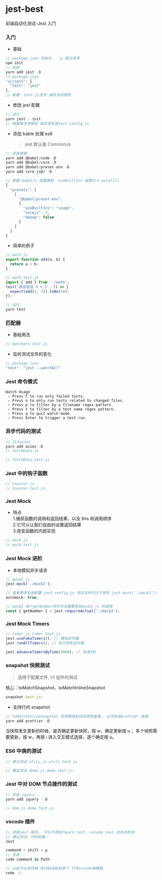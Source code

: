 # jest-best

前端自动化测试-Jest 入门

### 入门

- 基础

```javascript
// package.json 初始化   -y 跳过选项
npm init
// 安装
yarn add jest -D
// package.json
"scripts": {
  "test": "jest"
},
// 新建 .test.js文件 编写测试用例
```

- 修改 jest 配置

```javascript
// 运行
yarn jest --init
// 根据需求选择后 根目录生成jest.config.js
```

- 添加 bable 处理 es6
  > jest 默认是 CommonJs

```javascript
// 安装依赖
yarn add @babel/node -D
yarn add @babel/core -D
yarn add @babel/preset-env -D
yarn add core-js@3 -D

// 新建.babelrc 配置更新  useBuiltIns 按需引入 polyfill
{
  "presets": [
    [
      "@babel/preset-env",
      {
        "useBuiltIns": "usage",
        "corejs": 3,
        "debug": false
      }
    ]
  ]
}
```

- 简单的例子

```javascript
// math.js
export function add(a, b) {
  return a + b;
}

// math.test.js
import { add } from './math';
test('测试加法 3 + 7', () => {
  expect(add(3, 7)).toBe(10);
});

// 运行
yarn test
```

### 匹配器

- 基础用法

```javascript
// matchers.test.js
```

- 监听测试文件的变化

```javascript
// package.json
"test": "jest --watchAll"
```

### Jest 命令模式

```
Watch Usage
 › Press f to run only failed tests.
 › Press o to only run tests related to changed files.
 › Press p to filter by a filename regex pattern.
 › Press t to filter by a test name regex pattern.
 › Press q to quit watch mode.
 › Press Enter to trigger a test run.
```

### 异步代码的测试

```javascript
// 引入axios
yarn add axios -D
// fetchData.js

// fetchData.test.js
```

### Jest 中的钩子函数

```javascript
// Counter.js
// Counter.test.js
```

### Jest Mock

- 特点  
  1.捕获函数的调用和返回结果，以及 this 和调用顺序  
  2.它可以让我们自由的设置返回结果  
  3.改变函数的内部实现

```javascript
// mock.js
// mock.test.js
```

### Jest Mock 进阶

- 本地模拟异步请求

```javascript
// mock2.js
jest.mock('./mock2');

// 或者更改全局配置 jest.config.js 测试文件可以不用写 jest.mock('./mock2');
automock: true,

// mock2 有个getNumber同步方法需要真实mock2.js 的调用
const { getNumber } = jest.requireActual('./mock2');
```

### Jest Mock Timers

```javascript
// timer.js timer.test.js
jest.useFakeTimers(); // 模拟定时器
jest.runAllTimers(); // 执行所有定时器

jest.advanceTimersByTime(3000); // 快进3秒
```

### snapshot 快照测试

> 适用于配置文件, UI 组件的测试

核心：toMatchSnapshot、toMatchInlineSnapshot

```javascript
snapshot.test.js;
```

- 支持行内 snapshot

```javascript
// toMatchInlineSnapshot 将快照放到测试用例里面， 必须安装prettier 依赖
yarn add prettier -D

```

当快照发生更新的时候，是否确定更新快照，按 w，确定更新按 u；
多个快照需要更新，按 w，再按 i 进入交互模式选择，逐个确定按 u。

### ES6 中类的测试

```javascript
// 单元测试 utils.js utils.test.js

// 集成测试 demo.js demo.test.js
```

### Jest 中对 DOM 节点操作的测试

```javascript
// 安装 jquery
yarn add jquery - D

// dom.js dome.test.js

```

### vscode 插件

```javascript
// 安装jest 插件， 可以不用执行yarn test, vscode jest 会自动检测
// 通过测试，代码前面✅
Jest

command + shift + p
// 安装
code command in Path

// 以后可以在终端 在代码当前目录下 打开vscode编辑器
code ./
```
